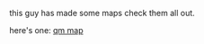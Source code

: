 this guy has made some maps check them all out.

here's one: [qm map](https://pbs.twimg.com/media/EdeuCPLU0AAbXa3?format=jpg&name=large) 